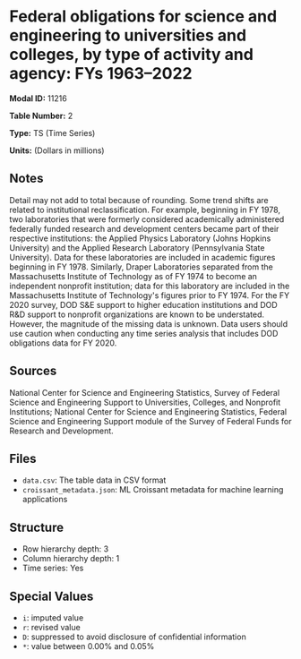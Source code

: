 # Federal obligations for science and engineering to universities and colleges, by type of activity and agency: FYs 1963–2022

**Modal ID:** 11216

**Table Number:** 2

**Type:** TS (Time Series)

**Units:** (Dollars in millions)

## Notes

Detail may not add to total because of rounding. Some trend shifts are related to institutional reclassification. For example, beginning in FY 1978, two laboratories that were formerly considered academically administered federally funded research and development centers became part of their respective institutions: the Applied Physics Laboratory (Johns Hopkins University) and the Applied Research Laboratory (Pennsylvania State University). Data for these laboratories are included in academic figures beginning in FY 1978. Similarly, Draper Laboratories separated from the Massachusetts Institute of Technology as of FY 1974 to become an independent nonprofit institution; data for this laboratory are included in the Massachusetts Institute of Technology's figures prior to FY 1974. For the FY 2020 survey, DOD S&E support to higher education institutions and DOD R&D support to nonprofit organizations are known to be understated. However, the magnitude of the missing data is unknown. Data users should use caution when conducting any time series analysis that includes DOD obligations data for FY 2020.

## Sources

National Center for Science and Engineering Statistics, Survey of Federal Science and Engineering Support to Universities, Colleges, and Nonprofit Institutions; National Center for Science and Engineering Statistics, Federal Science and Engineering Support module of the Survey of Federal Funds for Research and Development.

## Files

- `data.csv`: The table data in CSV format
- `croissant_metadata.json`: ML Croissant metadata for machine learning applications

## Structure

- Row hierarchy depth: 3
- Column hierarchy depth: 1
- Time series: Yes

## Special Values

- `i`: imputed value
- `r`: revised value
- `D`: suppressed to avoid disclosure of confidential information
- `*`: value between 0.00% and 0.05%
